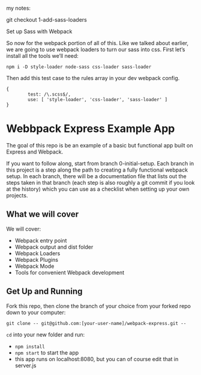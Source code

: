 my notes:


git checkout 1-add-sass-loaders

Set up Sass with Webpack

So now for the webpack portion of all of this. Like we talked about earlier, we are going to use webpack loaders to turn our sass into css. First let’s install all the tools we’ll need:

    npm i -D style-loader node-sass css-loader sass-loader

Then add this test case to the rules array in your dev webpack config.

    {
            test: /\.scss$/,
            use: [ 'style-loader', 'css-loader', 'sass-loader' ]
    }



# Webbpack Express Example App

The goal of this repo is be an example of a basic but functional app built on Express and Webpack.

If you want to follow along, start from branch 0-initial-setup. Each branch in this project is a step along the path to creating a fully functional webpack setup. In each branch, there will be a documentation file that lists out the steps taken in that branch (each step is also roughly a git commit if you look at the history) which you can use as a checklist when setting up your own projects. 

## What we will cover

We will cover:

- Webpack entry point
- Webpack output and dist folder
- Webpack Loaders
- Webpack Plugins
- Webpack Mode
- Tools for convenient Webpack development

## Get Up and Running

Fork this repo, then clone the branch of your choice from your forked repo down to your computer:

```
git clone -- git@github.com:[your-user-name]/webpack-express.git --
```

`cd` into your new folder and run:
- ```npm install```
- ```npm start``` to start the app
- this app runs on localhost:8080, but you can of course edit that in server.js
